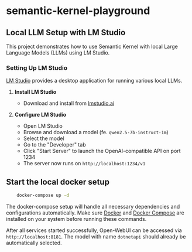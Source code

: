 # semantic-kernel-playground

## Local LLM Setup with LM Studio

This project demonstrates how to use Semantic Kernel with local Large Language Models (LLMs) using LM Studio.

### Setting Up LM Studio

[LM Studio](https://lmstudio.ai) provides a desktop application for running various local LLMs.

1. **Install LM Studio**
    - Download and install from [lmstudio.ai](https://lmstudio.ai)

2. **Configure LM Studio**
    - Open LM Studio
    - Browse and download a model (fe. `qwen2.5-7b-instruct-1m`)
    - Select the model
    - Go to the "Developer" tab
    - Click "Start Server" to launch the OpenAI-compatible API on port 1234
    - The server now runs on `http://localhost:1234/v1`


## Start the local docker setup

```bash
    docker-compose up -d
```

The docker-compose setup will handle all necessary dependencies and configurations automatically. Make sure [Docker](https://docs.docker.com/get-docker/) and [Docker Compose](https://docs.docker.com/compose/install/) are installed on your system before running these commands.

After all services started successfully, Open-WebUI can be accessed via `http://localhost:8181`.
The model with name `dotnetapi` should already be automatically selected.
